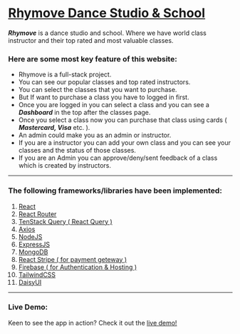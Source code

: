 # [Rhymove Dance Studio & School](https://rhymove-2023.web.app)
***Rhymove*** is a dance studio and school. Where we have world class instructor and their top rated and most valuable classes. 

### Here are some most key feature of this website:
- Rhymove is a full-stack project.
- You can see our popular classes and top rated instructors.
- You can select the classes that you want to purchase. 
- But If want to purchase a class you have to logged in first.
- Once you are logged in you can select a class and you can see a ***Dashboard*** in the top after the classes page.
- Once you select a class now you can purchase that class using cards ( ***Mastercard, Visa*** etc. ).
- An admin could make you as an admin or instructor.
- If you are a instructor you can add your own class and you can see your classes and the status of those classes.
- If you are an Admin you can approve/deny/sent feedback of a class which is created by instructors.

-------
### The following frameworks/libraries have been implemented:
1. [React](https://react.dev/)
2. [React Router](https://reactrouter.com/en/main)
3. [TenStack Query ( React Query )](https://tanstack.com/query/v3/)
4. [Axios](https://axios-http.com/docs/intro)
5. [NodeJS](https://nodejs.org/en)
6. [ExpressJS](https://expressjs.com/)
7. [MongoDB](https://www.mongodb.com/)
8. [React Stripe ( for payment geteway )](https://www.npmjs.com/package/@stripe/react-stripe-js)
9. [Firebase ( for Authentication & Hosting )](https://firebase.google.com/)
10. [TailwindCSS](https://tailwindcss.com/)
11. [DaisyUI](https://daisyui.com/)

-----------
### Live Demo: 
Keen to see the app in action? Check it out the [live demo!](https://rhymove-2023.web.app)
